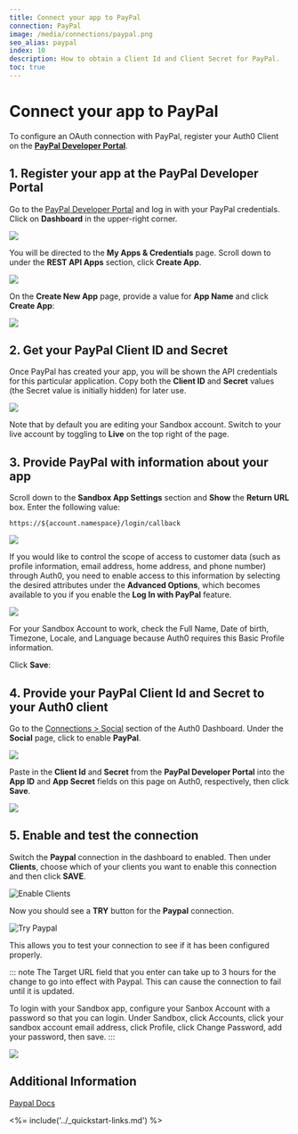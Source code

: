 ```yaml
---
title: Connect your app to PayPal
connection: PayPal
image: /media/connections/paypal.png
seo_alias: paypal
index: 10
description: How to obtain a Client Id and Client Secret for PayPal.
toc: true
---
```


# Connect your app to PayPal

To configure an OAuth connection with PayPal, register your Auth0 Client on the [**PayPal Developer Portal**](https://developer.paypal.com/).

## 1. Register your app at the PayPal Developer Portal

Go to the [PayPal Developer Portal](https://developer.paypal.com/) and log in with your PayPal credentials. Click on **Dashboard** in the upper-right corner.

![](/media/articles/connections/social/paypal/dev-portal.png)

You will be directed to the **My Apps & Credentials** page. Scroll down to under the **REST API Apps** section, click **Create App**.

![](/media/articles/connections/social/paypal/apps-and-creds.png)

On the **Create New App** page, provide a value for **App Name** and click **Create App**:

![](/media/articles/connections/social/paypal/create-new-app.png)

## 2. Get your PayPal Client ID and Secret

Once PayPal has created your app, you will be shown the API credentials for this particular application. Copy both the **Client ID** and **Secret** values (the Secret value is initially hidden) for later use.

![](/media/articles/connections/social/paypal/api-creds.png)

Note that by default you are editing your Sandbox account. Switch to your live account by toggling to **Live** on the top right of the page.

## 3. Provide PayPal with information about your app

Scroll down to the **Sandbox App Settings** section and **Show** the **Return URL** box. Enter the following value:

`https://${account.namespace}/login/callback`

![](/media/articles/connections/social/paypal/sandbox-settings.png)

If you would like to control the scope of access to customer data (such as profile information, email address, home address, and phone number) through Auth0, you need to enable access to this information by selecting the desired attributes under the **Advanced Options**, which becomes available to you if you enable the **Log In with PayPal** feature.

![](/media/articles/connections/social/paypal/log-in-with-paypal.png)

For your Sandbox Account to work, check the Full Name, Date of birth, Timezone, Locale, and Language because Auth0 requires this Basic Profile information.

Click **Save**:

## 4. Provide your PayPal Client Id and Secret to your Auth0 client

Go to the [Connections > Social](${manage_url}/#/connections/social) section of the Auth0 Dashboard. Under the **Social** page, click to enable **PayPal**.

![](/media/articles/connections/social/paypal/social-connections.png)

Paste in the **Client Id** and **Secret** from the **PayPal Developer Portal** into the **App ID** and **App Secret** fields on this page on Auth0, respectively, then click **Save**.

![](/media/articles/connections/social/paypal/paypal-settings.png)

## 5. Enable and test the connection

Switch the **Paypal** connection in the dashboard to enabled. Then under **Clients**, choose which of your clients you want to enable this connection and then click **SAVE**.

![Enable Clients](/media/articles/connections/social/paypal/enable-clients.png)

Now you should see a **TRY** button for the **Paypal** connection.

![Try Paypal](/media/articles/connections/social/paypal/try-button.png)

This allows you to test your connection to see if it has been configured properly.

::: note
The Target URL field that you enter can take up to 3 hours for the change to go into effect with Paypal. This can cause the connection to fail until it is updated.

To login with your Sandbox app, configure your Sanbox Account with a password so that you can login. Under Sandbox, click Accounts, click your sandbox account email address, click Profile, click Change Password, add your password, then save.
:::

![](https://d2w9rnfcy7mm78.cloudfront.net/1871532/original_264ceb73bf45f03b37b388ff1c7d7f86.png)

## Additional Information

[Paypal Docs](https://developer.paypal.com/docs/)

<%= include('../_quickstart-links.md') %>
